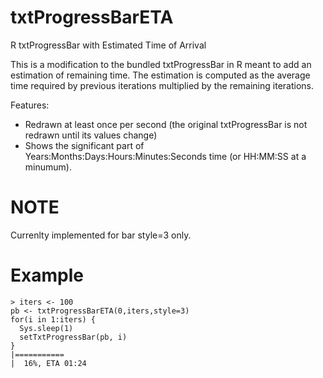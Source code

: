 # txtProgressBarETA
R txtProgressBar with Estimated Time of Arrival

This is a modification to the bundled txtProgressBar in R meant to add an estimation of remaining time. The estimation is computed as the average time required by previous iterations multiplied by the remaining iterations.

Features:
+ Redrawn at least once per second (the original txtProgressBar is not redrawn until its values change)
+ Shows the significant part of Years:Months:Days:Hours:Minutes:Seconds time (or HH:MM:SS at a minumum).

# NOTE
Currenlty implemented for bar style=3 only.

# Example
```
> iters <- 100
pb <- txtProgressBarETA(0,iters,style=3)
for(i in 1:iters) {
  Sys.sleep(1)
  setTxtProgressBar(pb, i)
}
|===========                                                           |  16%, ETA 01:24
````
